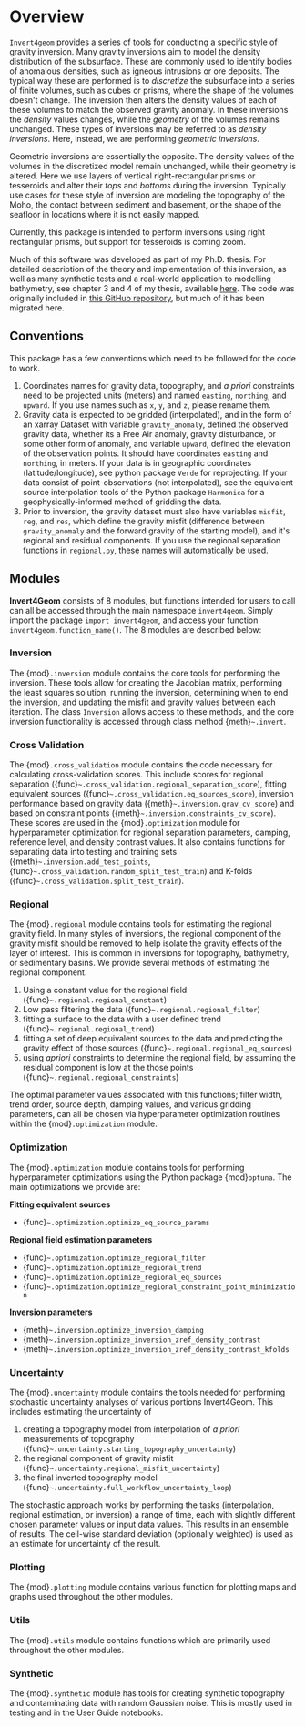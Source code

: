 # Overview

`Invert4geom` provides a series of tools for conducting a specific style of gravity inversion.
Many gravity inversions aim to model the density distribution of the subsurface.
These are commonly used to identify bodies of anomalous densities, such as igneous intrusions or ore deposits.
The typical way these are performed is to _discretize_ the subsurface into a series of finite volumes, such as cubes or prisms, where the shape of the volumes doesn't change.
The inversion then alters the density values of each of these volumes to match the observed gravity anomaly.
In these inversions the _density_ values changes, while the _geometry_ of the volumes remains unchanged.
These types of inversions may be referred to as _density inversions_.
Here, instead, we are performing _geometric inversions_.

Geometric inversions are essentially the opposite.
The density values of the volumes in the discretized model remain unchanged, while their geometry is
altered.
Here we use layers of vertical right-rectangular prisms or tesseroids and alter their _tops_ and _bottoms_ during the inversion.
Typically use cases for these style of inversion are modeling the topography of the Moho, the contact between sediment and basement, or the shape of the seafloor in locations where it is not easily mapped.

Currently, this package is intended to perform inversions using right rectangular prisms, but support for tesseroids is coming zoom.

Much of this software was developed as part of my Ph.D. thesis.
For detailed description of the theory and implementation of this inversion, as well as many synthetic tests and a real-world application to modelling bathymetry, see chapter 3 and 4 of my thesis, available [here](https://doi.org/10.26686/wgtn.24408304).
The code was originally included in [this GitHub repository](https://github.com/mdtanker/RIS_gravity_inversion), but much of it has been migrated here.

## Conventions

This package has a few conventions which need to be followed for the code to work.
1) Coordinates names for gravity data, topography, and _a priori_ constraints need to be projected units (meters) and named `easting`, `northing`, and  `upward`.
If you use names such as `x`, `y`, and `z`, please rename them.
2) Gravity data is expected to be gridded (interpolated), and in the form of an xarray Dataset with variable `gravity_anomaly`, defined the observed gravity data, whether its a Free Air anomaly, gravity disturbance, or some other form of anomaly, and variable `upward`, defined the elevation of the observation points. It should have coordinates `easting` and `northing`, in meters. If your data is in geographic coordinates (latitude/longitude), see python package `Verde` for reprojecting. If your data consist of point-observations (not interpolated), see the equivalent source interpolation tools of the Python package `Harmonica` for a geophysically-informed method of gridding the data.
3) Prior to inversion, the gravity dataset must also have variables `misfit`, `reg`, and `res`, which define the gravity misfit (difference between `gravity_anomaly` and the forward gravity of the starting model), and it's regional and residual components. If you use the regional separation functions in `regional.py`, these names will automatically be used.

## Modules

**Invert4Geom** consists of 8 modules, but functions intended for users to call can all be accessed through the main namespace `invert4geom`. Simply import the package `import invert4geom`, and access your function `invert4geom.function_name()`. The 8 modules are described below:

### Inversion

The {mod}`.inversion` module contains the core tools for performing the inversion.
These tools allow for creating the Jacobian matrix, performing the least squares solution, running the inversion, determining when to end the inversion, and updating the misfit and gravity values between each iteration. The class `Inversion` allows access to these methods, and the core inversion functionality is accessed through class method {meth}`~.invert`.

### Cross Validation

The {mod}`.cross_validation` module contains the code necessary for calculating cross-validation scores. This include scores for regional separation ({func}`~.cross_validation.regional_separation_score`), fitting equivalent sources ({func}`~.cross_validation.eq_sources_score`), inversion performance based on gravity data ({meth}`~.inversion.grav_cv_score`) and based on constraint points ({meth}`~.inversion.constraints_cv_score`). These scores are used in the {mod}`.optimization` module for hyperparameter optimization for regional separation parameters, damping, reference level, and density contrast values.
It also contains functions for separating data into testing and training sets ({meth}`~.inversion.add_test_points`, {func}`~.cross_validation.random_split_test_train`) and K-folds ({func}`~.cross_validation.split_test_train`).


### Regional

The {mod}`.regional` module contains tools for estimating the regional gravity field.
In many styles of inversions, the regional component of the gravity misfit should be removed to help isolate the gravity effects of the layer of interest.
This is common in inversions for topography, bathymetry, or sedimentary basins.
We provide several methods of estimating the regional component.

1) Using a constant value for the regional field ({func}`~.regional.regional_constant`)
2) Low pass filtering the data ({func}`~.regional.regional_filter`)
3) fitting a surface to the data with a user defined trend ({func}`~.regional.regional_trend`)
4) fitting a set of deep equivalent sources to the data and predicting the gravity effect of those sources ({func}`~.regional.regional_eq_sources`)
5) using _apriori_ constraints to determine the regional field, by assuming the residual component is low at the those points ({func}`~.regional.regional_constraints`)

The optimal parameter values associated with this functions; filter width, trend order, source depth, damping values, and various gridding parameters, can all be chosen via hyperparameter optimization routines within the {mod}`.optimization` module.

### Optimization

The {mod}`.optimization` module contains tools for performing hyperparameter optimizations using the Python package {mod}`optuna`. The main optimizations we provide are:

**Fitting equivalent sources**
* {func}`~.optimization.optimize_eq_source_params`

**Regional field estimation parameters**
* {func}`~.optimization.optimize_regional_filter`
* {func}`~.optimization.optimize_regional_trend`
* {func}`~.optimization.optimize_regional_eq_sources`
* {func}`~.optimization.optimize_regional_constraint_point_minimization`

**Inversion parameters**
* {meth}`~.inversion.optimize_inversion_damping`
* {meth}`~.inversion.optimize_inversion_zref_density_contrast`
* {meth}`~.inversion.optimize_inversion_zref_density_contrast_kfolds`

### Uncertainty

The {mod}`.uncertainty` module contains the tools needed for performing stochastic uncertainty analyses of various portions Invert4Geom. This includes estimating the uncertainty of
1) creating a topography model from interpolation of *a priori* measurements of topography ({func}`~.uncertainty.starting_topography_uncertainty`)
2) the regional component of gravity misfit ({func}`~.uncertainty.regional_misfit_uncertainty`)
3) the final inverted topography model ({func}`~.uncertainty.full_workflow_uncertainty_loop`)

The stochastic approach works by performing the tasks (interpolation, regional estimation, or inversion) a range of time, each with slightly different chosen parameter values or input data values. This results in an ensemble of results. The cell-wise standard deviation (optionally weighted) is used as an estimate for uncertainty of the result.

### Plotting

The {mod}`.plotting` module contains various function for plotting maps and graphs used throughout the other modules.

### Utils

The {mod}`.utils` module contains functions which are primarily used throughout the other modules.

### Synthetic

The {mod}`.synthetic` module has tools for creating synthetic topography and contaminating data with random Gaussian noise. This is mostly used in testing and in the User Guide notebooks.
